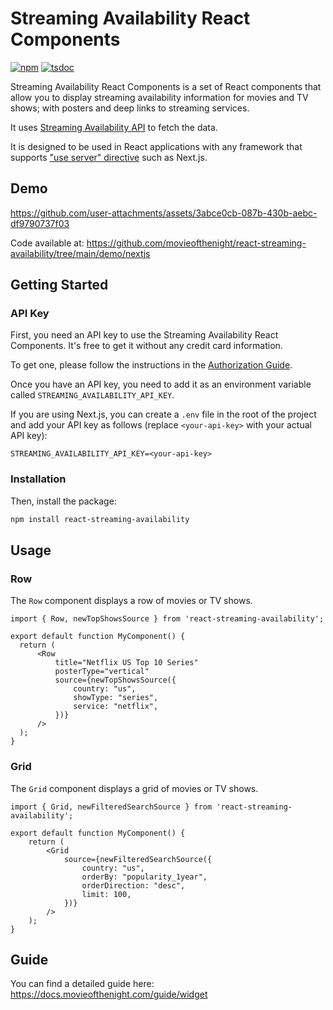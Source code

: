 # Streaming Availability React Components

[![npm](https://img.shields.io/npm/v/react-streaming-availability?style=flat-square&logo=npm&color=blue)](https://www.npmjs.com/package/react-streaming-availability)
[![tsdoc](https://img.shields.io/badge/tsdoc-reference-blue?style=flat-square)](https://movieofthenight.github.io/react-streaming-availability/)

Streaming Availability React Components is a set of React components
that allow you to display streaming availability information
for movies and TV shows; with posters and deep links to streaming services.

It uses [Streaming Availability API](https://www.movieofthenight.com/about/api)
to fetch the data.

It is designed to be used in React applications
with any framework that supports
["use server" directive](https://react.dev/reference/rsc/use-server)
such as Next.js.

## Demo

https://github.com/user-attachments/assets/3abce0cb-087b-430b-aebc-df9790737f03

Code available at: https://github.com/movieofthenight/react-streaming-availability/tree/main/demo/nextjs

## Getting Started

### API Key

First, you need an API key to use the Streaming Availability React Components.
It's free to get it without any credit card information.

To get one, please follow the instructions in the
[Authorization Guide](https://docs.movieofthenight.com/guide/authorization).

Once you have an API key,
you need to add it as an environment variable called `STREAMING_AVAILABILITY_API_KEY`.

If you are using Next.js, you can create a `.env` file in the root of the project
and add your API key as follows (replace `<your-api-key>` with your
actual API key):

```
STREAMING_AVAILABILITY_API_KEY=<your-api-key>
```

### Installation

Then, install the package:

```bash
npm install react-streaming-availability
```

## Usage

### Row

The `Row` component displays a row of movies or TV shows.

```tsx
import { Row, newTopShowsSource } from 'react-streaming-availability';

export default function MyComponent() {
  return (
	  <Row
		  title="Netflix US Top 10 Series"
		  posterType="vertical"
		  source={newTopShowsSource({
			  country: "us",
			  showType: "series",
			  service: "netflix",
		  })}
	  />
  );
}
```

### Grid

The `Grid` component displays a grid of movies or TV shows.

```tsx
import { Grid, newFilteredSearchSource } from 'react-streaming-availability';

export default function MyComponent() {
	return (
		<Grid
			source={newFilteredSearchSource({
				country: "us",
				orderBy: "popularity_1year",
				orderDirection: "desc",
				limit: 100,
			})}
		/>
	);
}
```

## Guide

You can find a detailed guide here: https://docs.movieofthenight.com/guide/widget
